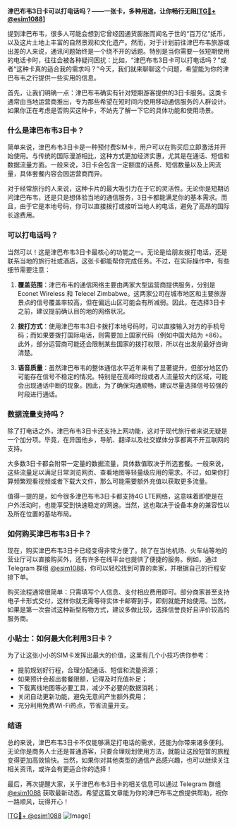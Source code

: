 **津巴布韦3日卡可以打电话吗？——一张卡，多种用途，让你畅行无阻[[TG💪+ @esim1088](https://t.me/s/esim1088)]**

提到津巴布韦，很多人可能会想到它曾经因通货膨胀而闻名于世的“百万亿”纸币，以及这片土地上丰富的自然景观和文化遗产。然而，对于计划前往津巴布韦旅游或出差的人来说，通讯问题始终是一个绕不开的话题。特别是当你需要一张短期使用的电话卡时，往往会被各种疑问困扰：比如，“津巴布韦3日卡可以打电话吗？”或者“这种卡真的适合我的需求吗？”今天，我们就来聊聊这个问题，希望能为你的津巴布韦之行提供一些实用的信息。

首先，让我们明确一点：津巴布韦确实有针对短期游客提供的3日卡服务。这类卡通常由当地运营商推出，专为那些希望在短时间内使用移动通信服务的人群设计。如果你正在考虑是否购买这种卡，不妨先了解一下它的具体功能和使用场景。

### 什么是津巴布韦3日卡？

简单来说，津巴布韦3日卡是一种预付费SIM卡，用户可以在购买后立即激活并开始使用。与传统的国际漫游相比，这种方式更加经济实惠，尤其是在通话、短信和数据流量方面。一般来说，3日卡会包含一定额度的话费、短信数量以及上网流量，具体套餐内容会因运营商而异。

对于经常旅行的人来说，这种卡片的最大吸引力在于它的灵活性。无论你是短期访问津巴布韦，还是只是想体验当地的通信服务，3日卡都能满足你的基本需求。而且，由于它是本地号码，你可以直接拨打或接听当地人的电话，避免了高昂的国际长途费用。

### 可以打电话吗？

当然可以！这是津巴布韦3日卡最核心的功能之一。无论是给朋友拨打电话，还是联系当地的旅行社或酒店，这张卡都能帮你完成任务。不过，在实际操作中，有些细节需要注意：

1. **覆盖范围**：津巴布韦的通信网络主要由两家大型运营商提供服务，分别是 Econet Wireless 和 Telecel Zimbabwe。这两家公司在城市地区和主要旅游景点的信号覆盖率较高，但在偏远山区可能会有所减弱。因此，在选择3日卡之前，建议提前确认目的地的网络状况。
   
2. **拨打方式**：使用津巴布韦3日卡拨打本地号码时，可以直接输入对方的手机号码；而如果要拨打国际电话，则需要加上国家代码（例如中国大陆为 +86）。此外，部分运营商可能还会限制某些国家的拨打权限，所以在出发前最好咨询清楚。

3. **语音质量**：虽然津巴布韦的整体通信水平近年来有了显著提升，但部分地区仍可能存在信号不稳定的情况。特别是在高峰时段或者人流量较大的区域，可能会出现通话中断的现象。因此，为了确保沟通顺畅，建议尽量选择信号较强的时段进行通话。

### 数据流量支持吗？

除了打电话之外，津巴布韦3日卡还支持上网功能，这对于现代旅行者来说无疑是一个加分项。毕竟，在异国他乡，导航、翻译以及社交媒体分享都离不开互联网的支持。

大多数3日卡都会附带一定量的数据流量，具体数值取决于所选套餐。一般来说，这些流量足以满足日常浏览网页、查看地图等轻量级应用的需求。不过，如果你打算频繁观看视频或者下载大文件，那么可能需要额外充值以获取更多流量。

值得一提的是，如今很多津巴布韦3日卡都支持4G LTE网络，这意味着即使是在户外活动时，也能享受到快速稳定的网速。当然，这也取决于设备本身的兼容性以及所在位置的基站布局。

### 如何购买津巴布韦3日卡？

现在，购买津巴布韦3日卡已经变得非常方便了。除了在当地机场、火车站等地的营业厅可以直接购买外，还有许多在线平台也提供了便捷的服务。例如，通过 Telegram 群组 [@esim1088](https://t.me/s/esim1088)，你可以轻松找到可靠的卖家，并根据自己的行程安排下单。

购买流程通常很简单：只需填写个人信息、支付相应费用即可。部分商家甚至支持电子卡形式交付，这样你就无需等待实体卡邮寄到手，即刻就能开始使用。当然，如果是第一次尝试这种新型购物方式，建议多做比较，选择信誉良好且评价较高的服务商。

### 小贴士：如何最大化利用3日卡？

为了让这张小小的SIM卡发挥出最大的价值，这里有几个小技巧供你参考：

- 提前规划好行程，合理分配通话、短信和流量资源；
- 如果预计会超出套餐限额，记得及时充值补足；
- 下载离线地图等必要工具，减少不必要的数据消耗；
- 关闭自动更新功能，避免无意间产生额外费用；
- 充分利用免费Wi-Fi热点，节省流量开支。

### 结语

总的来说，津巴布韦3日卡不仅能够满足打电话的需求，还能为你带来诸多便利。无论你是商务人士还是普通游客，只要合理规划使用方法，就能让这段短暂的旅程变得更加高效愉快。当然，如果你对其他类型的通信产品感兴趣，也可以继续关注相关资讯，或许会有更适合你的选择！

最后，再次提醒大家，关于津巴布韦3日卡的相关信息可以通过 Telegram 群组 [@esim1088](https://t.me/s/esim1088) 获取最新动态。希望这篇文章能为你的津巴布韦之旅提供帮助，祝你一路顺风，玩得开心！

[[TG💪+ @esim1088](https://t.me/s/esim1088) ![Image](https://i.postimg.cc/4NQfJmqS/Snipaste-2025-05-13-00-14-12.png)]